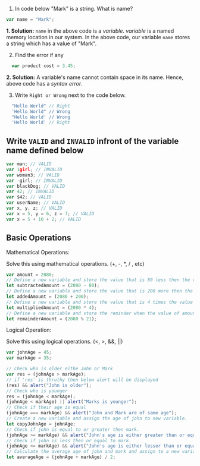 1. In code below "Mark" is a string.  What is name?
```js
var name = "Mark";
```
**1. Solution:**
`name` in the above code is a *variable*. *variable* is a named memory location in our system. In the above code, our variable `name` stores a string which has a value of  "Mark".

2. Find the error if any
```js
  var product cost = 3.45;
```
**2. Solution:**
A variable's name cannot contain space in its name. Hence, above code has a *syntax error*.


3. Write `Right or Wrong` next to the code below.

```js
  "Hello World" // Right
  'Hello World" // Wrong
  "Hello World' // Wrong
  'Hello World' // Right
```

## Write `VALID` and `INVALID` infront of the variable name defined below
```js
var man; // VALID
var 1girl; // INVALID
var woman3; // VALID
var -girl; // INVALID
var blackDog; // VALID
var 42; // INVALID
var $42; // VALID
var userName; // VALID
var x, y, z; // VALID
var x = 5, y = 6, z = 7; // VALID
var x = 5 + 10 + 2; // VALID
```

## Basic Operations

Mathematical Operations:

Solve this using mathematical operations. (+, -, *, / , etc)

```js
var amount = 2080;
// Define a new variable and store the value that is 80 less then the value of amount.
let subtractedAmount = (2080 - 80);
// Define a new variable and store the value that is 200 more then the value of amount.
let addedAmount = (2080 + 200);
// Define a new variable and store the value that is 4 times the value of amount.
let multipliedAmount = (2080 * 4);
// Define a new variable and store the reminder when the value of amount is  divided by 21.
let remainderAmount = (2080 % 21);
```

Logical Operation:

Solve this using logical operations. (<, >, &&, ||)

```js
var johnAge = 45;
var markAge = 35;

// Check who is older eithe John or Mark
var res = (johnAge > markAge);
// if 'res' is thruthy then below alert will be displayed
(res) && alert("John is older");
// Check who is younger
res = (johnAge < markAge);
(johnAge < markAge) || alert("Marks is younger");
// Check if their age is equal
(johnAge === markAge) && alert("John and Mark are of same age");
// Create a new variable and assign the age of john to new variable.
let copyJohnAge = johnAge;
// Check if john is equal to or greater then mark.
(johnAge >= markAge) && alert("John's age is either greater than or equal to Mark's age");
// Check if john is less then or equal to mark.
(johnAge <= markAge) && alert("John's age is either lesser than or equal to Mark's age");
// Calculate the average age of john and mark and assign to a new variable.
let averageAge = (johnAge + markAge) / 2;
```